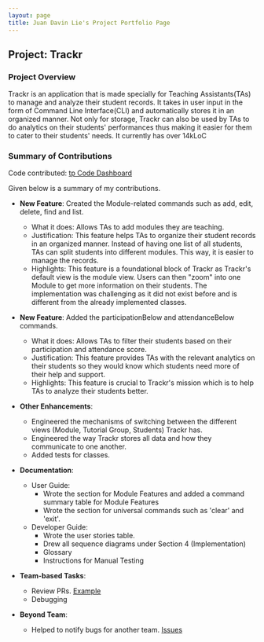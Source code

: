 ```yaml
---
layout: page
title: Juan Davin Lie's Project Portfolio Page
---
```


## Project: Trackr

### Project Overview
Trackr is an application that is made specially for Teaching Assistants(TAs) to manage and analyze their student records.
It takes in user input in the form of Command Line Interface(CLI) and automatically stores it in an organized manner.
Not only for storage, Trackr can also be used by TAs to do analytics on their students' performances thus making it 
easier for them to cater to their students' needs. It currently has over 14kLoC

### Summary of Contributions
Code contributed: [tp Code Dashboard](https://nus-cs2103-ay2021s1.github.io/tp-dashboard/#breakdown=true&search=&sort=groupTitle&sortWithin=title&since=2020-08-14&until=2020-11-09&timeframe=commit&mergegroup=&groupSelect=groupByRepos&checkedFileTypes=docs~functional-code~test-code~other&tabOpen=true&tabType=authorship&tabAuthor=juandavinlie&tabRepo=AY2021S1-CS2103T-W12-2%2Ftp%5Bmaster%5D&authorshipIsMergeGroup=false&authorshipFileTypes=docs~functional-code~test-code)

Given below is a summary of my contributions.

* **New Feature**: Created the Module-related commands such as add, edit, delete, find and list.
  * What it does: Allows TAs to add modules they are teaching.
  * Justification: This feature helps TAs to organize their student records in an organized manner. Instead of having one list of all students, TAs can split students into different modules. This way, it is easier to manage the records.
  * Highlights: This feature is a foundational block of Trackr as Trackr's default view is the module view. Users can then "zoom" into one Module to get more information on their students. The implementation was challenging as it did not exist before and is different from the already implemented classes.

* **New Feature**: Added the participationBelow and attendanceBelow commands.
  * What it does: Allows TAs to filter their students based on their participation and attendance score.
  * Justification: This feature provides TAs with the relevant analytics on their students so they would know which students need more of their help and support.
  * Highlights: This feature is crucial to Trackr's mission which is to help TAs to analyze their students better.

* **Other Enhancements**: 
  * Engineered the mechanisms of switching between the different views (Module, Tutorial Group, Students) Trackr has.
  * Engineered the way Trackr stores all data and how they communicate to one another.
  * Added tests for classes.

* **Documentation**:
  * User Guide:
    * Wrote the section for Module Features and added a command summary table for Module Features
    * Wrote the section for universal commands such as 'clear' and 'exit'.
  * Developer Guide:
    * Wrote the user stories table.
    * Drew all sequence diagrams under Section 4 (Implementation)
    * Glossary
    * Instructions for Manual Testing

* **Team-based Tasks**:
  * Review PRs. [Example](https://github.com/AY2021S1-CS2103T-W12-2/tp/pulls?q=is%3Apr+reviewed-by%3Ajuandavinlie+)
  * Debugging

* **Beyond Team**:
  * Helped to notify bugs for another team. [Issues](https://github.com/juandavinlie/ped/tree/main/files)
